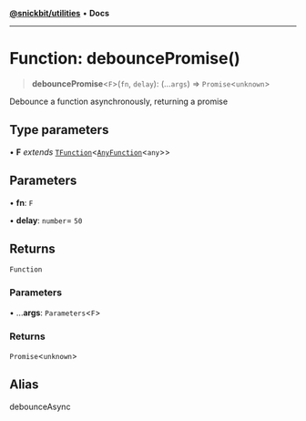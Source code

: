 [**@snickbit/utilities**](../README.md) • **Docs**

***

# Function: debouncePromise()

> **debouncePromise**\<`F`\>(`fn`, `delay`): (...`args`) => `Promise`\<`unknown`\>

Debounce a function asynchronously, returning a promise

## Type parameters

• **F** *extends* [`TFunction`](../type-aliases/TFunction.md)\<[`AnyFunction`](../interfaces/AnyFunction.md)\<`any`\>\>

## Parameters

• **fn**: `F`

• **delay**: `number`= `50`

## Returns

`Function`

### Parameters

• ...**args**: `Parameters`\<`F`\>

### Returns

`Promise`\<`unknown`\>

## Alias

debounceAsync
